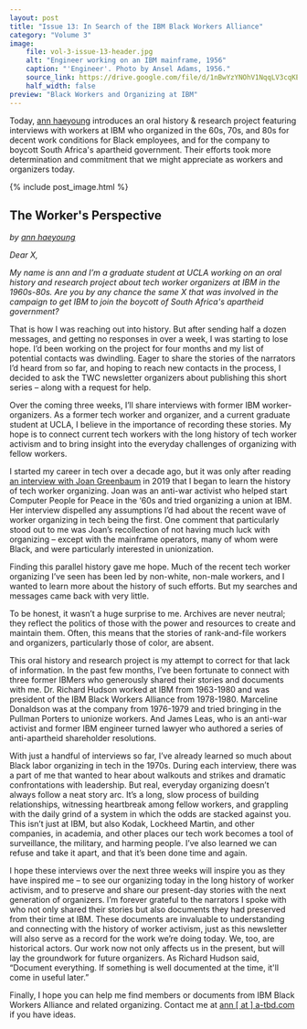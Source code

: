 ```yaml
---
layout: post
title: "Issue 13: In Search of the IBM Black Workers Alliance"
category: "Volume 3"
image:
    file: vol-3-issue-13-header.jpg
    alt: "Engineer working on an IBM mainframe, 1956"
    caption: "'Engineer'. Photo by Ansel Adams, 1956."
    source_link: https://drive.google.com/file/d/1nBwYzYNOhV1NqqLV3cqKEHheZDGNALRY/view
    half_width: false
preview: "Black Workers and Organizing at IBM"
---
```


Today, [ann haeyoung](https://a-tbd.com/) introduces an oral history & research project featuring interviews with workers at IBM who organized in the 60s, 70s, and 80s for decent work conditions for Black employees, and for the company to boycott South Africa's apartheid government. Their efforts took more determination and commitment that we might appreciate as workers and organizers today.

<!-- DO NOT remove the excerpt tag -->
<!--excerpt-->
<!-- remaining content goes below here -->

<!-- DO NOT remove the header image -->
{% include post_image.html %}

## The Worker's Perspective

_by [ann haeyoung](https://a-tbd.com/)_

_Dear X,_

_My name is ann and I’m a graduate student at UCLA working on an oral history and research project about tech worker organizers at IBM in the 1960s-80s. Are you by any chance the same X that was involved in the campaign to get IBM to join the boycott of South Africa's apartheid government?_

That is how I was reaching out into history. But after sending half a dozen messages, and getting no responses in over a week, I was starting to lose hope. I’d been working on the project for four months and my list of potential contacts was dwindling. Eager to share the stories of the narrators I’d heard from so far, and hoping to reach new contacts in the process, I decided to ask the TWC newsletter organizers about publishing this short series – along with a request for help. 

Over the coming three weeks, I’ll share interviews with former IBM worker-organizers. As a former tech worker and organizer, and a current graduate student at UCLA, I believe in the importance of recording these stories. My hope is to connect current tech workers with the long history of tech worker activism and to bring insight into the everyday challenges of organizing with fellow workers. 

I started my career in tech over a decade ago, but it was only after reading [an interview with Joan Greenbaum](https://logicmag.io/play/joan-greenbaum-on-the-early-days-of-tech-worker-organizing/) in 2019 that I began to learn the history of tech worker organizing. Joan was an anti-war activist who helped start Computer People for Peace in the ‘60s and tried organizing a union at IBM. Her interview dispelled any assumptions I’d had about the recent wave of worker organizing in tech being the first. One comment that particularly stood out to me was Joan’s recollection of not having much luck with organizing – except with the mainframe operators, many of whom were Black, and were particularly interested in unionization.

Finding this parallel history gave me hope. Much of the recent tech worker organizing I’ve seen has been led by non-white, non-male workers, and I wanted to learn more about the history of such efforts. But my searches and messages came back with very little. 

To be honest, it wasn’t a huge surprise to me. Archives are never neutral; they reflect the politics of those with the power and resources to create and maintain them. Often, this means that the stories of rank-and-file workers and organizers, particularly those of color, are absent.

This oral history and research project is my attempt to correct for that lack of information. In the past few months, I’ve been fortunate to connect with three former IBMers who generously shared their stories and documents with me. Dr. Richard Hudson worked at IBM from 1963-1980 and was president of the IBM Black Workers Alliance from 1978-1980. Marceline Donaldson was at the company from 1976-1979 and tried bringing in the Pullman Porters to unionize workers. And James Leas, who is an anti-war activist and former IBM engineer turned lawyer who authored a series of anti-apartheid shareholder resolutions.

With just a handful of interviews so far, I’ve already learned so much about Black labor organizing in tech in the 1970s. During each interview, there was a part of me that wanted to hear about walkouts and strikes and dramatic confrontations with leadership. But real, everyday organizing doesn’t always follow a neat story arc. It’s a long, slow process of building relationships, witnessing heartbreak among fellow workers, and grappling with the daily grind of a system in which the odds are stacked against you. This isn’t just at IBM, but also Kodak, Lockheed Martin, and other companies, in academia, and other places our tech work becomes a tool of surveillance, the military, and harming people. I’ve also learned we can refuse and take it apart, and that it’s been done time and again. 

I hope these interviews over the next three weeks will inspire you as they have inspired me – to see our organizing today in the long history of worker activism, and to preserve and share our present-day stories with the next generation of organizers. I’m forever grateful to the narrators I spoke with who not only shared their stories but also documents they had preserved from their time at IBM. These documents are invaluable to understanding and connecting with the history of worker activism, just as this newsletter will also serve as a record for the work we’re doing today. We, too, are historical actors. Our work now not only affects us in the present, but will lay the groundwork for future organizers. As Richard Hudson said, “Document everything. If something is well documented at the time, it'll come in useful later.”

Finally, I hope you can help me find members or documents from IBM Black Workers Alliance and related organizing. Contact me at [ann [ at ] a-tbd.com](mailto:ann@a-tbd.com) if you have ideas.
